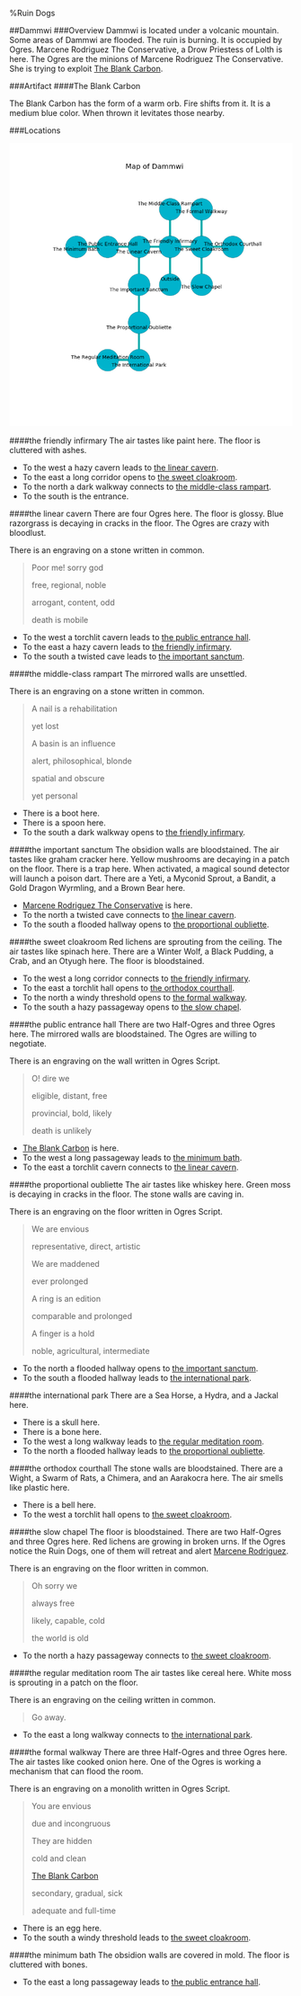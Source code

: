 %Ruin Dogs

##Dammwi
###Overview
Dammwi is located under a volcanic mountain. Some areas of Dammwi are flooded. The ruin is burning. It is occupied by Ogres. <a name="Marcene-Rodriguez-The-Conservative"></a>Marcene Rodriguez The Conservative, a Drow Priestess of Lolth is here. The Ogres are the minions of Marcene Rodriguez The Conservative. She  is trying to exploit [The Blank Carbon](#The-Blank-Carbon). 



###Artifact
####<a name="The-Blank-Carbon"></a>The Blank Carbon


The Blank Carbon has the form of a warm orb. Fire shifts from it. It is a medium blue color. When thrown it levitates those nearby. 





###Locations


![](../v2/images/Dammwi.png)

####<a name="the-friendly-infirmary"></a>the friendly infirmary
The air tastes like paint here. The floor is cluttered with ashes. 



* To the west a hazy cavern leads to [the linear cavern](#the-linear-cavern).
* To the east a long corridor opens to [the sweet cloakroom](#the-sweet-cloakroom).
* To the north a dark walkway connects to [the middle-class rampart](#the-middle-class-rampart).
* To the south is the entrance.


####<a name="the-linear-cavern"></a>the linear cavern
There are four Ogres here. The floor is glossy. Blue razorgrass is decaying in cracks in the floor. The Ogres are crazy with bloodlust. 

There is an engraving on a stone written in common. 

> Poor me! sorry god
>
> free, regional, noble
>
> arrogant, content, odd
>
> death is mobile
>


* To the west a torchlit cavern leads to [the public entrance hall](#the-public-entrance-hall).
* To the east a hazy cavern leads to [the friendly infirmary](#the-friendly-infirmary).
* To the south a twisted cave leads to [the important sanctum](#the-important-sanctum).


####<a name="the-middle-class-rampart"></a>the middle-class rampart
The mirrored walls are unsettled. 

There is an engraving on a stone written in common. 

> A nail is a rehabilitation
>
> yet lost
>
> A basin is an influence
>
> alert, philosophical, blonde
>
> spatial and obscure
>
> yet personal
>


* There is a boot here.
* There is a spoon here.
* To the south a dark walkway opens to [the friendly infirmary](#the-friendly-infirmary).


####<a name="the-important-sanctum"></a>the important sanctum
The obsidion walls are bloodstained. The air tastes like graham cracker here. Yellow mushrooms are decaying in a patch on the floor. There is a trap here. When activated, a magical sound detector will launch a poison dart. There are a Yeti, a Myconid Sprout, a Bandit, a Gold Dragon Wyrmling, and a Brown Bear here. 



* [Marcene Rodriguez The Conservative](#Marcene-Rodriguez-The-Conservative) is here.
* To the north a twisted cave connects to [the linear cavern](#the-linear-cavern).
* To the south a flooded hallway opens to [the proportional oubliette](#the-proportional-oubliette).


####<a name="the-sweet-cloakroom"></a>the sweet cloakroom
Red lichens are sprouting from the ceiling. The air tastes like spinach here. There are a Winter Wolf, a Black Pudding, a Crab, and an Otyugh here. The floor is bloodstained. 



* To the west a long corridor connects to [the friendly infirmary](#the-friendly-infirmary).
* To the east a torchlit hall opens to [the orthodox courthall](#the-orthodox-courthall).
* To the north a windy threshold opens to [the formal walkway](#the-formal-walkway).
* To the south a hazy passageway opens to [the slow chapel](#the-slow-chapel).


####<a name="the-public-entrance-hall"></a>the public entrance hall
There are two Half-Ogres and three Ogres here. The mirrored walls are bloodstained. The Ogres are willing to negotiate. 

There is an engraving on the wall written in Ogres Script. 

> O! dire we
>
> eligible, distant, free
>
> provincial, bold, likely
>
> death is unlikely
>


* [The Blank Carbon](#The-Blank-Carbon) is here.
* To the west a long passageway leads to [the minimum bath](#the-minimum-bath).
* To the east a torchlit cavern connects to [the linear cavern](#the-linear-cavern).


####<a name="the-proportional-oubliette"></a>the proportional oubliette
The air tastes like whiskey here. Green moss is decaying in cracks in the floor. The stone walls are caving in. 

There is an engraving on the floor written in Ogres Script. 

> We are envious
>
> representative, direct, artistic
>
> We are maddened
>
> ever prolonged
>
> A ring is an edition
>
> comparable and prolonged
>
> A finger is a hold
>
> noble, agricultural, intermediate
>


* To the north a flooded hallway opens to [the important sanctum](#the-important-sanctum).
* To the south a flooded hallway leads to [the international park](#the-international-park).


####<a name="the-international-park"></a>the international park
There are a Sea Horse, a Hydra, and a Jackal here. 



* There is a skull here.
* There is a bone here.
* To the west a long walkway leads to [the regular meditation room](#the-regular-meditation-room).
* To the north a flooded hallway leads to [the proportional oubliette](#the-proportional-oubliette).


####<a name="the-orthodox-courthall"></a>the orthodox courthall
The stone walls are bloodstained. There are a Wight, a Swarm of Rats, a Chimera, and an Aarakocra here. The air smells like plastic here. 



* There is a bell here.
* To the west a torchlit hall opens to [the sweet cloakroom](#the-sweet-cloakroom).


####<a name="the-slow-chapel"></a>the slow chapel
The floor is bloodstained. There are two Half-Ogres and three Ogres here. Red lichens are growing in broken urns. If the Ogres notice the Ruin Dogs, one of them will retreat and alert [Marcene Rodriguez](#Marcene-Rodriguez). 

There is an engraving on the floor written in common. 

> Oh sorry we
>
> always free
>
> likely, capable, cold
>
> the world is old
>


* To the north a hazy passageway connects to [the sweet cloakroom](#the-sweet-cloakroom).


####<a name="the-regular-meditation-room"></a>the regular meditation room
The air tastes like cereal here. White moss is sprouting in a patch on the floor. 

There is an engraving on the ceiling written in common. 

> Go away.
>


* To the east a long walkway connects to [the international park](#the-international-park).


####<a name="the-formal-walkway"></a>the formal walkway
There are three Half-Ogres and three Ogres here. The air tastes like cooked onion here. One of the Ogres is working a mechanism that can flood the room. 

There is an engraving on a monolith written in Ogres Script. 

> You are envious
>
> due and incongruous
>
> They are hidden
>
> cold and clean
>
> [The Blank Carbon](#The-Blank-Carbon)
>
> secondary, gradual, sick
>
> adequate and full-time
>


* There is an egg here.
* To the south a windy threshold leads to [the sweet cloakroom](#the-sweet-cloakroom).


####<a name="the-minimum-bath"></a>the minimum bath
The obsidion walls are covered in mold. The floor is cluttered with bones. 



* To the east a long passageway leads to [the public entrance hall](#the-public-entrance-hall).


